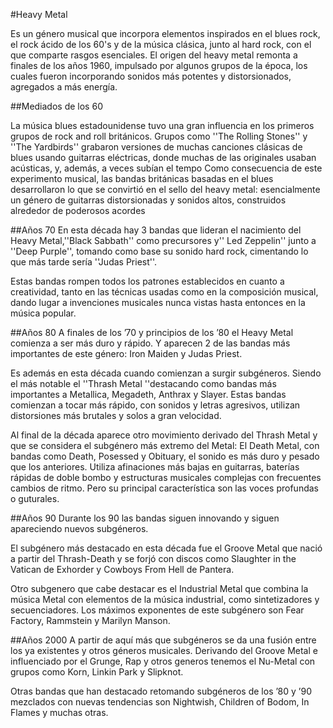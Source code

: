 #Heavy Metal

Es un género musical que incorpora elementos inspirados en el blues rock, el rock ácido de los 60's y de la música clásica, junto al hard rock, con el que comparte rasgos esenciales. El origen del heavy metal remonta a finales de los años 1960, impulsado por algunos grupos de la época, los cuales fueron incorporando sonidos más potentes y distorsionados, agregados a más energía.

##Mediados de los 60

La música blues estadounidense tuvo una gran influencia en los primeros grupos de rock and roll británicos. Grupos como ''The Rolling Stones'' y ''The Yardbirds'' grabaron versiones de muchas canciones clásicas de blues usando guitarras eléctricas, donde muchas de las originales usaban acústicas, y, además, a veces subían el tempo Como consecuencia de este experimento musical, las bandas británicas basadas en el blues desarrollaron lo que se convirtió en el sello del heavy metal: esencialmente un género de guitarras distorsionadas y sonidos altos, construidos alrededor de poderosos acordes 

##Años 70
En esta década hay 3 bandas que lideran el nacimiento del Heavy Metal,''Black Sabbath'' como precursores y'' Led Zeppelin'' junto a ''Deep Purple'', tomando como base su sonido hard rock, cimentando lo que más tarde sería ''Judas Priest''.

Estas bandas rompen todos los patrones establecidos en cuanto a creatividad, tanto en las técnicas usadas como en la composición musical, dando lugar a invenciones musicales nunca vistas hasta entonces en la música popular.

##Años 80
A finales de los ’70 y principios de los ’80 el Heavy Metal comienza a ser más duro y rápido. Y aparecen 2 de las bandas más importantes de este género: Iron Maiden y Judas Priest.

Es además en esta década cuando comienzan a surgir subgéneros. Siendo el más notable el ''Thrash Metal ''destacando como bandas más importantes a Metallica, Megadeth, Anthrax y Slayer. Estas bandas comienzan a tocar más rápido, con sonidos y letras agresivos, utilizan distorsiones más brutales y solos a gran velocidad.

Al final de la década aparece otro movimiento derivado del Thrash Metal y que se considera el subgénero más extremo del Metal: El Death Metal, con bandas como Death, Posessed y Obituary, el sonido es más duro y pesado que los anteriores. Utiliza afinaciones más bajas en guitarras, baterías rápidas de doble bombo y estructuras musicales complejas con frecuentes cambios de ritmo. Pero su principal característica son las voces profundas o guturales.

##Años 90
Durante los 90 las bandas siguen innovando y siguen apareciendo nuevos subgéneros.

El subgénero más destacado en esta década fue el Groove Metal que nació a partir del Thrash-Death y se forjó con discos como Slaughter in the Vatican de Exhorder y Cowboys From Hell de Pantera.

Otro subgenero que cabe destacar es el Industrial Metal que combina la música Metal con elementos de la música industrial, como sintetizadores y secuenciadores. Los máximos exponentes de este subgénero son Fear Factory, Rammstein y Marilyn Manson.

##Años 2000
A partir de aquí más que subgéneros se da una fusión entre los ya existentes y otros géneros musicales. Derivando del Groove Metal e influenciado por el Grunge, Rap y otros generos tenemos el Nu-Metal con grupos como Korn, Linkin Park y Slipknot.


Otras bandas que han destacado retomando subgéneros de los ’80 y ’90 mezclados con nuevas tendencias son Nightwish, Children of Bodom, In Flames y muchas otras.
